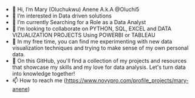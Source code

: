 - 👋 Hi, I’m Mary (Oluchukwu) Anene A.k.A @Oluchi5
- 👀 I’m interested in Data driven solutions
- 🌱 I’m currently Searching for a Role as a Data Analyst
- 💞️ I’m looking to collaborate on PYTHON, SQL, EXCEL and DATA VIZUALIZATION PROJECTS Using POWERBI or TABLEAU
- 💞️ In my free time, you can find me experimenting with new data visualization techniques and trying to make sense of my own personal data.
- 🌱 On this GitHub, you'll find a collection of my projects and resources that showcase my skills and my love for data analysis. Let's turn data into knowledge together!
- 📫 How to reach me (https://www.novypro.com/profile_projects/mary-anene)

<!---
Oluchi5/Oluchi5 is a ✨ special ✨ repository because its `README.md` (this file) appears on your GitHub profile.
You can click the Preview link to take a look at your changes.
--->
